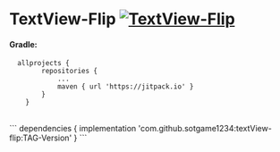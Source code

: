 # TextView-Flip [![TextView-Flip](https://jitpack.io/v/sotgame1234/textView-flip.svg)](https://jitpack.io/#sotgame1234/textView-flip)

#### Gradle:
```
  allprojects {
		repositories {
			...
			maven { url 'https://jitpack.io' }
		}
	}
 ```
 <br/>
 ```
  dependencies {
	        implementation 'com.github.sotgame1234:textView-flip:TAG-Version'
	}
 ```
